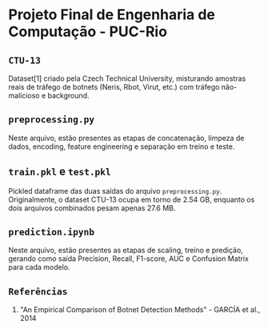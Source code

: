 # Projeto Final de Engenharia de Computação - PUC-Rio

## `CTU-13`

Dataset[1] criado pela Czech Technical University, misturando amostras reais de tráfego de botnets (Neris, Rbot, Virut, etc.) com tráfego não-malicioso e background.

## `preprocessing.py`

Neste arquivo, estão presentes as etapas de concatenação, limpeza de dados, encoding, feature engineering e separação em treino e teste.

## `train.pkl` e `test.pkl`

Pickled dataframe das duas saídas do arquivo `preprocessing.py`. Originalmente, o dataset CTU-13 ocupa em torno de 2.54 GB, enquanto os dois arquivos combinados pesam apenas 27.6 MB.

## `prediction.ipynb`

Neste  arquivo, estão presentes as etapas de scaling, treino e predição, gerando como saída Precision, Recall, F1-score, AUC e Confusion Matrix para cada modelo.

## `Referências`

1. "An Empirical Comparison of Botnet Detection Methods" - GARCÍA et al., 2014
